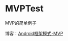 # MVPTest
MVP的简单例子

博客：[Android框架模式-MVP](https://fanandjiu.com/Android%E6%A1%86%E6%9E%B6%E6%A8%A1%E5%BC%8F-MVP/#more)

